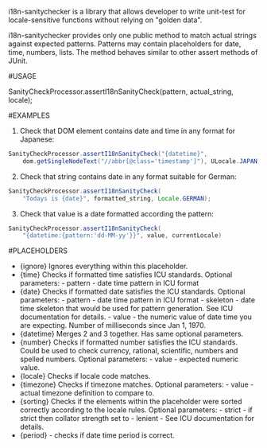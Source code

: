 i18n-sanitychecker is a library that allows developer to write unit-test for
locale-sensitive functions without relying on "golden data".

i18n-sanitychecker provides only one public method to match actual strings
against expected patterns. Patterns may contain placeholders for date, time,
numbers, lists. The method behaves similar to other assert methods of JUnit.

#USAGE

SanityCheckProcessor.assertI18nSanityCheck(pattern, actual_string, locale);


#EXAMPLES

1. Check that DOM element contains date and time in any format for Japanese:
```java
SanityCheckProcessor.assertI18nSanityCheck("{datetime}",
    dom.getSingleNodeText("//abbr[@class='timestamp']"), ULocale.JAPAN);
```
2. Check that string contains date in any format suitable for German:
```java
SanityCheckProcessor.assertI18nSanityCheck(
    "Todays is {date}", formatted_string, Locale.GERMAN);
```
3. Check that value is a date formatted according the pattern:
```java
SanityCheckProcessor.assertI18nSanityCheck(
    "{datetime:{pattern:'dd-MM-yy'}}", value, currentLocale)
```

#PLACEHOLDERS

* {ignore}  Ignores everything within this placeholder.
* {time}  Checks if formatted time satisfies ICU standards.
          Optional parameters:
           - pattern - date time pattern in ICU format
* {date}  Checks if formatted date satisfies the ICU standards.
          Optional parameters:
            - pattern - date time pattern in ICU format
            - skeleton - date time skeleton that would be used for
                         pattern generation. See ICU documentation for
                         details.
            - value - the numeric value of date time you are expecting.
                      Number of milliseconds since Jan 1, 1970.
* {datetime}  Merges 2 and 3 together. Has same optional parameters.
* {number}  Checks if formatted number satisfies the ICU standards.
            Could be used to check currency, rational, scientific, numbers
            and spelled numbers.
            Optional parameters:
              - value - expected numeric value.
* {locale}  Checks if locale code matches.
* {timezone}  Checks if timezone matches.
              Optional parameters:
                - value - actual timezone definition to compare to.
* {sorting}   Checks if the elements within the placeholder were sorted correctly
              according to the locale rules.
              Optional parameters:
              - strict - if strict then collator strength set to
              - lenient - See ICU documentation for details.
* {period} - checks if date time period is correct.

